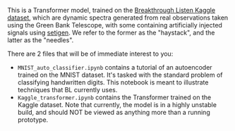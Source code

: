 This is a Transformer model, trained on the [Breakthrough Listen Kaggle dataset](https://www.kaggle.com/c/seti-breakthrough-listen/overview/data-information), which are dynamic spectra generated from real observations taken using the Green Bank Telescope, with some containing artificially injected signals using [setigen](https://github.com/bbrzycki/setigen). We refer to the former as the "haystack", and the latter as the "needles".

There are 2 files that will be of immediate interest to you: 
*   `MNIST_auto_classifier.ipynb` contains a tutorial of an autoencoder trained on the MNIST dataset. It's tasked with the standard problem of classifying handwritten digits. This notebook is meant to illustrate techniques that BL currently uses.
*   `Kaggle_transformer.ipynb` contains the Transformer trained on the Kaggle dataset. Note that currently, the model is in a highly unstable build, and should NOT be viewed as anything more than a running prototype.
